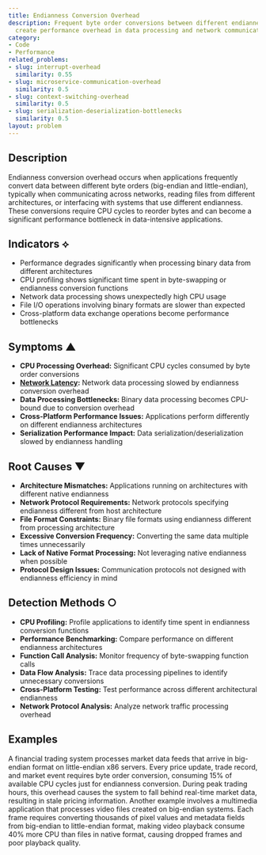 ```yaml
---
title: Endianness Conversion Overhead
description: Frequent byte order conversions between different endianness formats
  create performance overhead in data processing and network communication.
category:
- Code
- Performance
related_problems:
- slug: interrupt-overhead
  similarity: 0.55
- slug: microservice-communication-overhead
  similarity: 0.5
- slug: context-switching-overhead
  similarity: 0.5
- slug: serialization-deserialization-bottlenecks
  similarity: 0.5
layout: problem
---
```


## Description

Endianness conversion overhead occurs when applications frequently convert data between different byte orders (big-endian and little-endian), typically when communicating across networks, reading files from different architectures, or interfacing with systems that use different endianness. These conversions require CPU cycles to reorder bytes and can become a significant performance bottleneck in data-intensive applications.

## Indicators ⟡

- Performance degrades significantly when processing binary data from different architectures
- CPU profiling shows significant time spent in byte-swapping or endianness conversion functions
- Network data processing shows unexpectedly high CPU usage
- File I/O operations involving binary formats are slower than expected
- Cross-platform data exchange operations become performance bottlenecks

## Symptoms ▲

- **CPU Processing Overhead:** Significant CPU cycles consumed by byte order conversions
- **[Network Latency](network-latency.md):** Network data processing slowed by endianness conversion overhead
- **Data Processing Bottlenecks:** Binary data processing becomes CPU-bound due to conversion overhead
- **Cross-Platform Performance Issues:** Applications perform differently on different endianness architectures
- **Serialization Performance Impact:** Data serialization/deserialization slowed by endianness handling

## Root Causes ▼

- **Architecture Mismatches:** Applications running on architectures with different native endianness
- **Network Protocol Requirements:** Network protocols specifying endianness different from host architecture
- **File Format Constraints:** Binary file formats using endianness different from processing architecture
- **Excessive Conversion Frequency:** Converting the same data multiple times unnecessarily
- **Lack of Native Format Processing:** Not leveraging native endianness when possible
- **Protocol Design Issues:** Communication protocols not designed with endianness efficiency in mind

## Detection Methods ○

- **CPU Profiling:** Profile applications to identify time spent in endianness conversion functions
- **Performance Benchmarking:** Compare performance on different endianness architectures
- **Function Call Analysis:** Monitor frequency of byte-swapping function calls
- **Data Flow Analysis:** Trace data processing pipelines to identify unnecessary conversions
- **Cross-Platform Testing:** Test performance across different architectural endianness
- **Network Protocol Analysis:** Analyze network traffic processing overhead

## Examples

A financial trading system processes market data feeds that arrive in big-endian format on little-endian x86 servers. Every price update, trade record, and market event requires byte order conversion, consuming 15% of available CPU cycles just for endianness conversion. During peak trading hours, this overhead causes the system to fall behind real-time market data, resulting in stale pricing information. Another example involves a multimedia application that processes video files created on big-endian systems. Each frame requires converting thousands of pixel values and metadata fields from big-endian to little-endian format, making video playback consume 40% more CPU than files in native format, causing dropped frames and poor playback quality.